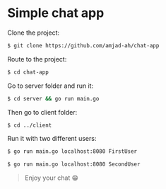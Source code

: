 # Simple chat app

Clone the project:
```bash
$ git clone https://github.com/amjad-ah/chat-app
```
Route to the project:
```bash
$ cd chat-app
```

Go to server folder and run it:
```bash
$ cd server && go run main.go
```

Then go to client folder:
```bash
$ cd ../client
```

Run it with two different users:
```bash
$ go run main.go localhost:8080 FirstUser

$ go run main.go localhost:8080 SecondUser
```

> Enjoy your chat 😁